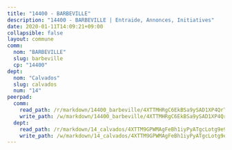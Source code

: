 ```yaml
---
title: "14400 - BARBEVILLE"
description: "14400 - BARBEVILLE | Entraide, Annonces, Initiatives"
date: 2020-01-11T14:09:21+09:00
collapsible: false
layout: commune
comm:
  nom: "BARBEVILLE"
  slug: barbeville
  cp: "14400"
dept:
  nom: "Calvados"
  slug: calvados
  num: "14"
peerpad:
  comm:
    read_path: /r/markdown/14400_barbeville/4XTTMHRgC6EkBSa9ySAD1XP4QrTk7SmC1eFptyypjhSacn6Xv
    write_path: /w/markdown/14400_barbeville/4XTTMHRgC6EkBSa9ySAD1XP4QrTk7SmC1eFptyypjhSacn6Xv-K3TgUZs4DEMyFgjv5XHtoCck1SLh8eaDqbssa1Ee5obthk8WDkk3vEHQM3LA9GbSPRHzN4uyRUYsP6f6WMqXTV1ugWpcWYq8nB7P6k1dE5qiw2aeJKbpTMyb6UgGH9sp6krkoY44
  dept:
    read_path: /r/markdown/14_calvados/4XTTM9GPWMAgFeBh1iyPyATgcLotg9e9APJpQBEyY3RZiUwJ6
    write_path: /w/markdown/14_calvados/4XTTM9GPWMAgFeBh1iyPyATgcLotg9e9APJpQBEyY3RZiUwJ6-K3TgUXWJAT2cYJ9ZstQphkkm2za8um5GwwXsivqaDFTgbhMDcHaRXnT3h69szAqCyvWcFfDim5fkwc6CXdUtyvPpirbD1TPAb6xCxpPN6dR3zzDRe29YehQYbhZdjvZYkgztJYvi
---
```


